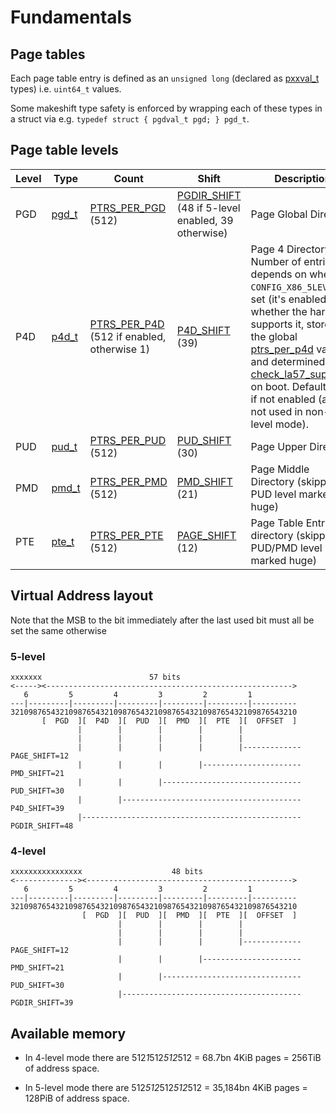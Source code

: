 # Fundamentals

## Page tables

Each page table entry is defined as an `unsigned long` (declared as
[pxxval_t][0] types) i.e. `uint64_t` values.

Some makeshift type safety is enforced by wrapping each of these types in a
struct via e.g. `typedef struct { pgdval_t pgd; } pgd_t`.

## Page table levels

| Level | Type | Count | Shift | Description |
|-------|------|-------|-------|-------------|
| PGD | [pgd_t][1] | [PTRS_PER_PGD][6] (512) | [PGDIR_SHIFT][13] (48 if 5-level enabled, 39 otherwise) | Page Global Directory |
| P4D | [p4d_t][2] | [PTRS_PER_P4D][7] (512 if enabled, otherwise 1) | [P4D_SHIFT][14] (39) | Page 4 Directory - Number of entries depends on whether `CONFIG_X86_5LEVEL` is set (it's enabled) and whether the hardware supports it, stored in the global [ptrs_per_p4d][8] value and determined in [check_la57_support()][9] on boot. Defaults to 1 if not enabled (and is not used in non-5-level mode). |
| PUD | [pud_t][3] | [PTRS_PER_PUD][10] (512) | [PUD_SHIFT][14] (30) | Page Upper Directory |
| PMD | [pmd_t][4] | [PTRS_PER_PMD][11] (512) | [PMD_SHIFT][15] (21) | Page Middle Directory (skipped if PUD level marked huge) |
| PTE | [pte_t][5] | [PTRS_PER_PTE][12] (512) | [PAGE_SHIFT][16] (12) | Page Table Entry directory (skipped if PUD/PMD level marked huge) |

## Virtual Address layout

Note that the MSB to the bit immediately after the last used bit must all be
set the same otherwise

### 5-level

```
xxxxxxx                        57 bits
<-----><------------------------------------------------------->
   6         5         4         3         2         1
---|---------|---------|---------|---------|---------|----------
3210987654321098765432109876543210987654321098765432109876543210
       [  PGD  ][  P4D  ][  PUD  ][  PMD  ][  PTE  ][  OFFSET  ]
               |        |        |        |        |
               |        |        |        |        |
               |        |        |        |        |-------------  PAGE_SHIFT=12
               |        |        |        |----------------------   PMD_SHIFT=21
               |        |        |-------------------------------   PUD_SHIFT=30
               |        |----------------------------------------   P4D_SHIFT=39
               |------------------------------------------------- PGDIR_SHIFT=48
```

### 4-level

```
xxxxxxxxxxxxxxxx                    48 bits
<--------------><---------------------------------------------->
   6         5         4         3         2         1
---|---------|---------|---------|---------|---------|----------
3210987654321098765432109876543210987654321098765432109876543210
                [  PGD  ][  PUD  ][  PMD  ][  PTE  ][  OFFSET  ]
                        |        |        |        |
                        |        |        |        |
                        |        |        |        |-------------  PAGE_SHIFT=12
                        |        |        |----------------------   PMD_SHIFT=21
                        |        |-------------------------------   PUD_SHIFT=30
                        |---------------------------------------- PGDIR_SHIFT=39
```


## Available memory

* In 4-level mode there are 512*1*512*512*512 = 68.7bn 4KiB pages = 256TiB of address space.

* In 5-level mode there are 512*512*512*512*512 = 35,184bn 4KiB pages = 128PiB of address space.

[0]:https://github.com/torvalds/linux/blob/0fa8ee0d9ab95c9350b8b84574824d9a384a9f7d/arch/x86/include/asm/pgtable_64_types.h#L14-L19
[1]:https://github.com/torvalds/linux/blob/0fa8ee0d9ab95c9350b8b84574824d9a384a9f7d/arch/x86/include/asm/pgtable_types.h#L285
[2]:https://github.com/torvalds/linux/blob/0fa8ee0d9ab95c9350b8b84574824d9a384a9f7d/arch/x86/include/asm/pgtable_types.h#L332
[3]:https://github.com/torvalds/linux/blob/0fa8ee0d9ab95c9350b8b84574824d9a384a9f7d/arch/x86/include/asm/pgtable_types.h#L358
[4]:https://github.com/torvalds/linux/blob/0fa8ee0d9ab95c9350b8b84574824d9a384a9f7d/arch/x86/include/asm/pgtable_types.h#L384
[5]:https://github.com/torvalds/linux/blob/0fa8ee0d9ab95c9350b8b84574824d9a384a9f7d/arch/x86/include/asm/pgtable_64_types.h#L21
[6]:https://github.com/torvalds/linux/blob/0fa8ee0d9ab95c9350b8b84574824d9a384a9f7d/arch/x86/include/asm/pgtable_64_types.h#L56
[7]:https://github.com/torvalds/linux/blob/0fa8ee0d9ab95c9350b8b84574824d9a384a9f7d/arch/x86/include/asm/pgtable_64_types.h#L63
[8]:https://github.com/torvalds/linux/blob/c2e7554e1b85935d962127efa3c2a76483b0b3b6/arch/x86/kernel/head64.c#L56
[9]:https://github.com/torvalds/linux/blob/c2e7554e1b85935d962127efa3c2a76483b0b3b6/arch/x86/kernel/head64.c#L105-L122
[10]:https://github.com/torvalds/linux/blob/0fa8ee0d9ab95c9350b8b84574824d9a384a9f7d/arch/x86/include/asm/pgtable_64_types.h#L84
[11]:https://github.com/torvalds/linux/blob/0fa8ee0d9ab95c9350b8b84574824d9a384a9f7d/arch/x86/include/asm/pgtable_64_types.h#L91
[12]:https://github.com/torvalds/linux/blob/0fa8ee0d9ab95c9350b8b84574824d9a384a9f7d/arch/x86/include/asm/pgtable_64_types.h#L96
[13]:https://github.com/torvalds/linux/blob/0fa8ee0d9ab95c9350b8b84574824d9a384a9f7d/arch/x86/include/asm/pgtable_64_types.h#L55
[14]:https://github.com/torvalds/linux/blob/0fa8ee0d9ab95c9350b8b84574824d9a384a9f7d/arch/x86/include/asm/pgtable_64_types.h#L61
[15]:https://github.com/torvalds/linux/blob/0fa8ee0d9ab95c9350b8b84574824d9a384a9f7d/arch/x86/include/asm/pgtable_64_types.h#L90
[16]:https://github.com/torvalds/linux/blob/c2e7554e1b85935d962127efa3c2a76483b0b3b6/arch/x86/include/asm/page_types.h#L10
